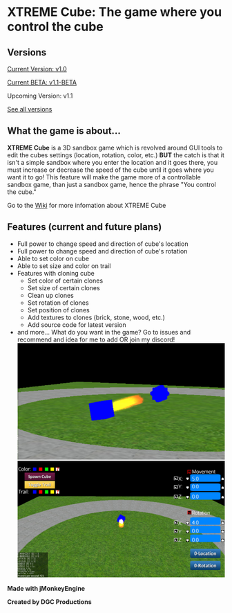 # **XTREME Cube: The game where you control the cube**

## **Versions**
[Current Version: v1.0](https://github.com/DGCProductions/XTREME-Cube/releases/tag/v1.0)

[Current BETA: v1.1-BETA](https://github.com/DGCProductions/XTREME-Cube/releases/tag/v1.1-(BETA))

Upcoming Version: v1.1

[See all versions](https://github.com/DGCProductions/XTREME-Cube/releases)

## **What the game is about...**

**XTREME Cube** is a 3D sandbox game which is revolved around GUI tools to edit the cubes settings (location, rotation, color, etc.) **BUT** the catch is that it isn't a simple sandbox where you enter the location and it goes there, you must increase or decrease the speed of the cube until it goes where you want it to go! This feature will make the game more of a controllable sandbox game, than just a sandbox game, hence the phrase "You control the cube."

Go to the [Wiki](https://github.com/DGCProductions/XTREME-Cube/wiki) for more infomation about XTREME Cube

## **Features (current and future plans)**
- Full power to change speed and direction of cube's location
- Full power to change speed and direction of cube's rotation
- Able to set color on cube
- Able to set size and color on trail
- Features with cloning cube
  - Set color of certain clones
  - Set size of certain clones
  - Clean up clones
  - Set rotation of clones
  - Set position of clones
  - Add textures to clones (brick, stone, wood, etc.)
  - Add source code for latest version
 - and more... What do you want in the game? Go to issues and recommend and idea for me to add OR join my discord!
 ![alt text](https://raw.githubusercontent.com/DGCProductions/XTREME-Cube/master/photo1.png)
 ![alt text](https://raw.githubusercontent.com/DGCProductions/XTREME-Cube/master/Main1.png)
 
 **Made with jMonkeyEngine**
 
 **Created by DGC Productions**
 
